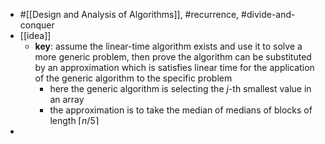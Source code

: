 - #[[Design and Analysis of Algorithms]], #recurrence, #divide-and-conquer
- [[idea]]
	- **key**: assume the linear-time algorithm exists and use it to solve a more generic problem,
	  then prove the algorithm can be substituted by an approximation which is satisfies linear time for the application of the generic algorithm to the specific problem
		- here the generic algorithm is selecting the $j$-th smallest value in an array
		- the approximation is to take the median of medians of blocks of length $\lceil n/5 \rceil$
-